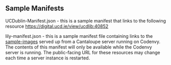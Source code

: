 ## Sample Manifests

UCDublin-Manifest.json - this is a sample manifest that links to the following resource https://digital.ucd.ie/view/ucdlib:40852

lily-manifest.json - this is a sample manifest file containing links to the [sample-images](../sample-images/) served up from a Cantaloupe server running on Codenvy.  The contents of this manifest will only be available while the Codenvy server is running. The public-facing URL for these resources may change each time a server instance is restarted.
